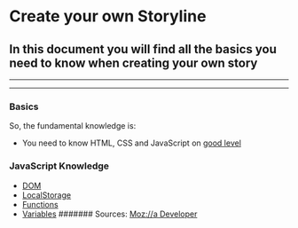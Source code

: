 # Create your own Storyline
## In this document you will find all the basics you need to know when creating your own story

---
---

### Basics
So, the fundamental knowledge is:
- You need to know HTML, CSS and JavaScript on [good level](javascript-knowledge)

### JavaScript Knowledge
- [DOM](https://developer.mozilla.org/docs/Web/API/Document_Object_Model/Introduction)
- [LocalStorage](https://developer.mozilla.org/docs/Web/API/Window/localStorage)
- [Functions](https://developer.mozilla.org/docs/Web/JavaScript/Guide/Functions)
- [Variables](https://developer.mozilla.org/docs/Learn/JavaScript/First_steps/Variables)
####### Sources: [Moz://a Developer](https://developer.mozilla.org)
